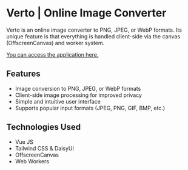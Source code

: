 # Verto | Online Image Converter

Verto is an online image converter to PNG, JPEG, or WebP formats. Its unique feature is that everything is handled client-side via the canvas (OffscreenCanvas) and worker system.

<a href="https://verto.julien-dacosta.dev/" target="_blank" rel="noopener noreferrer">
You can access the application here.
</a>

## Features

- Image conversion to PNG, JPEG, or WebP formats
- Client-side image processing for improved privacy
- Simple and intuitive user interface
- Supports popular input formats (JPEG, PNG, GIF, BMP, etc.)

## Technologies Used

- Vue JS
- Tailwind CSS & DaisyUI
- OffscreenCanvas
- Web Workers